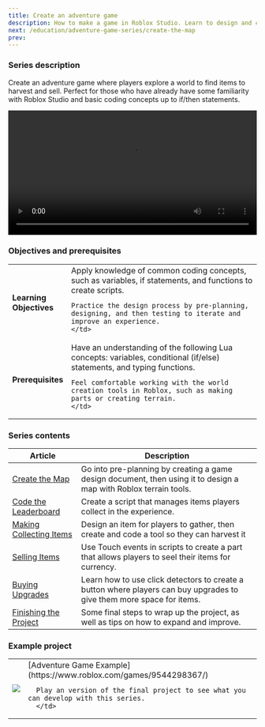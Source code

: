```yaml
---
title: Create an adventure game
description: How to make a game in Roblox Studio. Learn to design and code an adventure experience for Roblox as a beginner.
next: /education/adventure-game-series/create-the-map
prev:
---
```


### Series description

Create an adventure game where players explore a world to find items to harvest and sell. Perfect for those who have already have some familiarity with Roblox Studio and basic coding concepts up to if/then statements.

<video controls src="../../assets/education/adventure-game-series/adventure-game-examplevideo.mp4" width="100%"></video>

### Objectives and prerequisites

<table>
<tbody>
   <tr>
    <td width="20%"><b>Learning Objectives</b></td>
    <td>
    Apply knowledge of common coding concepts, such as variables, if statements, and functions to create scripts.

    Practice the design process by pre-planning, designing, and then testing to iterate and improve an experience.
    </td>

   </tr>
   <tr>
    <td><b>Prerequisites</b></td>
    <td>
    Have an understanding of the following Lua concepts: variables, conditional (if/else) statements, and typing functions.

    Feel comfortable working with the world creation tools in Roblox, such as making parts or creating terrain.
    </td>

   </tr>
</tbody>
</table>

### Series contents

<table>
<thead>
   <tr>
    <th>Article</th>
    <th>Description</th>
   </tr>
</thead>
<tbody>
   <tr>
    <td><a href="../../education/adventure-game-series/create-the-map.md">Create the Map</a></td>
    <td>Go into pre-planning by creating a game design document, then using it to design a map with Roblox terrain tools.</td>
   </tr>
   <tr>
    <td><a href="../../education/adventure-game-series/code-the-leaderboard.md">Code the Leaderboard</a></td>
    <td>Create a script that manages items players collect in the experience.</td>
   </tr>
   <tr>
   <td><a href="../../education/adventure-game-series/collect-items.md">Making Collecting Items</a></td>
    <td>Design an item for players to gather, then create and code a tool so they can harvest it</td>
   </tr>
   <tr>
   <td><a href="../../education/adventure-game-series/selling-items.md">Selling Items</a></td>
    <td>Use Touch events in scripts to create a part that allows players to seel their items for currency.</td>
   </tr>
   <tr>
   <td><a href="../../education/adventure-game-series/buying-upgrades.md">Buying Upgrades</a></td>
    <td>Learn how to use click detectors to create a button where players can buy upgrades to give them more space for items.</td>
   </tr>
    <tr>
   <td><a href="../../education/adventure-game-series/finishing-the-project.md">Finishing the Project</a></td>
    <td>Some final steps to wrap up the project, as well as tips on how to expand and improve. </td>
   </tr>
</tbody>
</table>

### Example project

<table>
<tbody>
   <tr>
      <td><img src="../../assets/education/adventure-game-series/adventure-gameThumbnail.jpg" /></td>
      <td>
      [Adventure Game Example](https://www.roblox.com/games/9544298367/)

      Play an version of the final project to see what you can develop with this series.
      </td>

   </tr>
</tbody>
</table>
